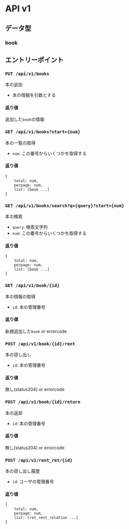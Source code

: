 # API v1
## データ型
### book

## エントリーポイント
### `PUT /api/v1/books`
本の追加
- 本の情報を引数とする
#### 返り値
追加した`book`の情報

### `GET /api/v1/books?start={num}`
本の一覧の取得
- `num`: この番号からいくつかを取得する
#### 返り値
```
{
    total: num,
    perpage: num,
    list: [book ...]
}
```

### `GET /api/v1/books/search?q={query}?start={num}`
本の検索 
- `query`: 検索文字列
- `num`: この番号からいくつかを取得する
#### 返り値
```
{
    total: num,
    perpage: num,
    list: [book ...]
}
```

### `GET /api/v1/book/{id}`
本の情報の取得
- `id`: 本の管理番号
#### 返り値
新規追加した`book` or errorcode

### `POST /api/v1/book/{id}/rent`
本の貸し出し
- `id`: 本の管理番号
#### 返り値
無し(status204) or errorcode
### `POST /api/v1/book/{id}/return`
本の返却
- `id`: 本の管理番号
#### 返り値
無し(status204) or errorcode
### `POST /api/v1/rent_ret/{id}`
本の貸し出し履歴
- `id`: ユーザの管理番号
#### 返り値
```
{
    total: num,
    perpage: num,
    list: [ret_rent_relation ...]
}
```
